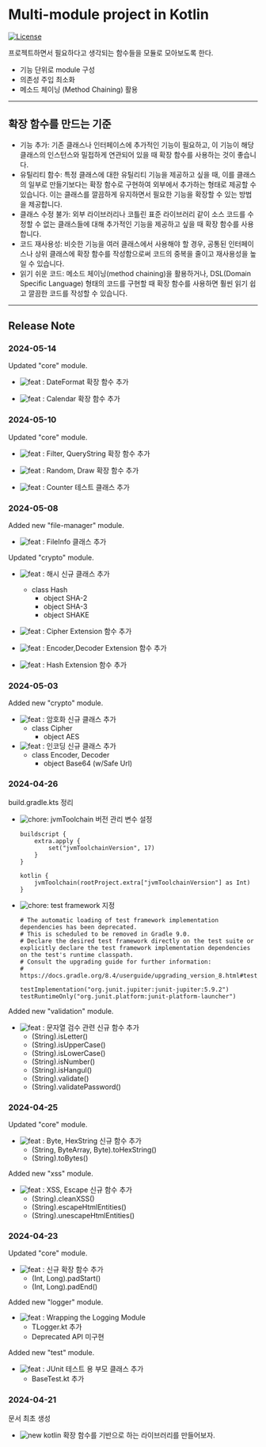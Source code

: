 # Multi-module project in Kotlin

[![License](https://img.shields.io/badge/License-Apache%202.0-blue.svg)](https://opensource.org/licenses/Apache-2.0)

프로젝트하면서 필요하다고 생각되는 함수들을 모듈로 모아보도록 한다.

- 기능 단위로 module 구성
- 의존성 주입 최소화
- 메소드 체이닝 (Method Chaining) 활용


---
## 확장 함수를 만드는 기준
- 기능 추가: 기존 클래스나 인터페이스에 추가적인 기능이 필요하고, 이 기능이 해당 클래스의 인스턴스와 밀접하게 연관되어 있을 때 확장 함수를 사용하는 것이 좋습니다.
- 유틸리티 함수: 특정 클래스에 대한 유틸리티 기능을 제공하고 싶을 때, 이를 클래스의 일부로 만들기보다는 확장 함수로 구현하여 외부에서 추가하는 형태로 제공할 수 있습니다. 이는 클래스를 깔끔하게 유지하면서 필요한 기능을 확장할 수 있는 방법을 제공합니다.
- 클래스 수정 불가: 외부 라이브러리나 코틀린 표준 라이브러리 같이 소스 코드를 수정할 수 없는 클래스들에 대해 추가적인 기능을 제공하고 싶을 때 확장 함수를 사용합니다.
- 코드 재사용성: 비슷한 기능을 여러 클래스에서 사용해야 할 경우, 공통된 인터페이스나 상위 클래스에 확장 함수를 작성함으로써 코드의 중복을 줄이고 재사용성을 높일 수 있습니다.
- 읽기 쉬운 코드: 메소드 체이닝(method chaining)을 활용하거나, DSL(Domain Specific Language) 형태의 코드를 구현할 때 확장 함수를 사용하면 훨씬 읽기 쉽고 깔끔한 코드를 작성할 수 있습니다.


---
## Release Note


### 2024-05-14

Updated "core" module.
- ![feat](https://img.shields.io/badge/Feature-%2300c806.svg) : DateFormat 확장 함수 추가

- ![feat](https://img.shields.io/badge/Feature-%2300c806.svg) : Calendar 확장 함수 추가


### 2024-05-10

Updated "core" module.
- ![feat](https://img.shields.io/badge/Feature-%2300c806.svg) : Filter, QueryString 확장 함수 추가

- ![feat](https://img.shields.io/badge/Feature-%2300c806.svg) : Random, Draw 확장 함수 추가

- ![feat](https://img.shields.io/badge/Feature-%2300c806.svg) : Counter 테스트 클래스 추가


### 2024-05-08

Added new "file-manager" module.
- ![feat](https://img.shields.io/badge/Feature-%2300c806.svg) : FileInfo 클래스 추가


Updated "crypto" module.
- ![feat](https://img.shields.io/badge/Feature-%2300c806.svg) : 해시 신규 클래스 추가
  - class Hash
    - object SHA-2
    - object SHA-3
    - object SHAKE

- ![feat](https://img.shields.io/badge/Feature-%2300c806.svg) : Cipher Extension 함수 추가

- ![feat](https://img.shields.io/badge/Feature-%2300c806.svg) : Encoder,Decoder Extension 함수 추가

- ![feat](https://img.shields.io/badge/Feature-%2300c806.svg) : Hash Extension 함수 추가


### 2024-05-03

Added new "crypto" module.
- ![feat](https://img.shields.io/badge/Feature-%2300c806.svg) : 암호화 신규 클래스 추가
  - class Cipher
    - object AES
- ![feat](https://img.shields.io/badge/Feature-%2300c806.svg) : 인코딩 신규 클래스 추가
  - class Encoder, Decoder
    - object Base64 (w/Safe Url)


### 2024-04-26

build.gradle.kts 정리
- ![chore](https://img.shields.io/badge/Chore-blue.svg): jvmToolchain 버전 관리 변수 설정
    ```
    buildscript {
        extra.apply {
            set("jvmToolchainVersion", 17)
        }
    }

    kotlin {
        jvmToolchain(rootProject.extra["jvmToolchainVersion"] as Int)
    }
    ```
- ![chore](https://img.shields.io/badge/Chore-blue.svg): test framework 지정
    ```
    # The automatic loading of test framework implementation dependencies has been deprecated.
    # This is scheduled to be removed in Gradle 9.0.
    # Declare the desired test framework directly on the test suite or explicitly declare the test framework implementation dependencies on the test's runtime classpath.
    # Consult the upgrading guide for further information:
    #    https://docs.gradle.org/8.4/userguide/upgrading_version_8.html#test_framework_implementation_dependencies

    testImplementation("org.junit.jupiter:junit-jupiter:5.9.2")
    testRuntimeOnly("org.junit.platform:junit-platform-launcher")
    ```


Added new "validation" module.
- ![feat](https://img.shields.io/badge/Feature-%2300c806.svg) : 문자열 검수 관련 신규 함수 추가
  - (String).isLetter()
  - (String).isUpperCase()
  - (String).isLowerCase()
  - (String).isNumber()
  - (String).isHangul()
  - (String).validate()
  - (String).validatePassword()


### 2024-04-25

Updated "core" module.
- ![feat](https://img.shields.io/badge/Feature-%2300c806.svg) : Byte, HexString 신규 함수 추가
  - (String, ByteArray, Byte).toHexString()
  - (String).toBytes()


Added new "xss" module.
- ![feat](https://img.shields.io/badge/Feature-%2300c806.svg) : XSS, Escape 신규 함수 추가
  - (String).cleanXSS()
  - (String).escapeHtmlEntities()
  - (String).unescapeHtmlEntities()


### 2024-04-23


Updated "core" module.
- ![feat](https://img.shields.io/badge/Feature-%2300c806.svg) : 신규 확장 함수 추가
  - (Int, Long).padStart()
  - (Int, Long).padEnd()

Added new "logger" module.
- ![feat](https://img.shields.io/badge/Feature-%2300c806.svg) : Wrapping the Logging Module
  - TLogger.kt 추가
  - Deprecated API 미구현

Added new "test" module.
- ![feat](https://img.shields.io/badge/Feature-%2300c806.svg) : JUnit 테스트 용 부모 클래스 추가
  - BaseTest.kt 추가


### 2024-04-21
문서 최초 생성
- ![new](https://img.shields.io/badge/New-blue.svg) kotlin 확장 함수를 기반으로 하는 라이브러리를 만들어보자. 
